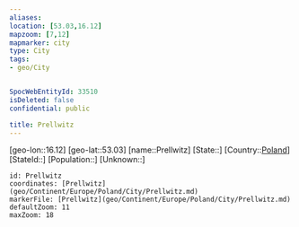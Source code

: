 ```yaml
---
aliases: 
location: [53.03,16.12]
mapzoom: [7,12] 
mapmarker: city 
type: City
tags:
- geo/City


SpocWebEntityId: 33510
isDeleted: false
confidential: public

title: Prellwitz
---
```

[geo-lon::16.12]
[geo-lat::53.03]
[name::Prellwitz]
[State::]
[Country::[Poland](geo/Continent/Europe/Poland.md)]
[StateId::]
[Population::]
[Unknown::]


```leaflet
id: Prellwitz
coordinates: [Prellwitz](geo/Continent/Europe/Poland/City/Prellwitz.md)
markerFile: [Prellwitz](geo/Continent/Europe/Poland/City/Prellwitz.md)
defaultZoom: 11 
maxZoom: 18
```


